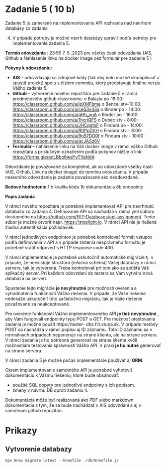 # Zadanie 5 ( 10 b)

Zadanie 5 je zamerané na implementovanie API rozhrania nad návrhom databázy zo zadania

4. V prípade potreby je možné návrh databázy upraviť podľa potreby pre implementovanie
   zadania 5.

**Termín odovzdania** : 23:59 7. 5 .2023 pre všetky časti odovzdania (AIS, Github a Nahlasenie
linku na docker image cez formulár pre zadanie 5 )

**Pokyny k odovzdaniu:**

-   **AIS** – odovzdávajú sa zdrojové kódy (tak aby bolo možné skompilovať a spustiť projekt)
    spolu s číslom commitu, ktorý predstavuje finálnu verziu Vášho zadania 5.
-   **Github** – vytvorenie nového repozitára pre zadanie 5 v rámci predmetového github
    classroomu:
    o Balazia po-16:00: https://classroom.github.com/a/jpXMFbme
    o Bencel stv-10:00: https://classroom.github.com/a/ceS3v43a
    o Binder po - 14:00: https://classroom.github.com/a/qHh_xgA
    o Binder po - 16:00: https://classroom.github.com/a/1hcriQFS
    o Dubec stv - 8:00: https://classroom.github.com/a/JHCqqtxF
    o Findura po - 14:00: https://classroom.github.com/a/RttPpDVH
    o Findura stv - 8:00: https://classroom.github.com/a/9o57DO0f
    o Findura stv - 10:00: https://classroom.github.com/a/qcJASz6V
-   **Formulár –** nahlásenie linku na Váš docker image v rámci vášho Github repozitára
    s príslušným označením podľa pokynov nižšie
    o link: https://forms.gle/enLBbo6weYyTYaNdA

Odovzdanie je považované za kompletné, ak sú odovzdané všetky časti (AIS, Github, Link na
docker image) do termínu odovzdania. V prípade neskorého odovzdania je zadanie
považované ako neodovzdané.

**Bodové hodnotenie**
1 b kvalita kódu
1b dokumentácia
8b endpointy

**Popis zadania**

V rámci nového repozitára je potrebné implementovať API pre navrhnutú databázu zo
zadania 4. Definovanie API sa nachádza v rámci yml súboru dostupného na
https://github.com/FIIT-Databases/api-assignment. Tento súbor je možné otvoriť napr.
https://stoplight.io. V rámci API nie je riešená žiadna autentifikácia požiadaviek.

V rámci jednotlivých endpointov je potrebné kontrolovať formát vstupov podľa definovania v
API a v prípade zistenia nesprávneho formátu je potrebné vrátiť odpoveď s HTTP response
code 400.

V rámci implementácie je potrebné uskutočniť automatické migrácie tj. v prípade, že
neexistuje štruktúra (relačná schéma) Vašej databázy v rámci servera, tak je vytvorená. Treba
kontrolovať pri tom ako sa spúšťa Váš aplikačný server. Pri každom odovzdaní do testera sa
Vám vytvára nová databáza na serveri.

Spustenie tejto migrácie **je nevyhnutné** pre možnosti overenia a vyhodnotenia funkčnosti
Vášho riešenia. V prípade, že Vaše riešenie nedokáže uskutočniť túto začiatočnú migráciu, tak
je Vaše riešenie považované za neakceptované.

Pre overenie funkčnosti Vášho implementovaného API **je tiež nevyhnutné** , aby Vám fungovali
endpointy typu POST a GET. Pre možnosť otestovania zadania je možné použiť https://tester-
dbs.fiit.stuba.sk. V prípade metódy POST sa nachádza v rámci popisu aj ID záznamu. Toto ID
záznamu sa v normálnych prípadoch negeneruje na strane klienta, ale na strane servera.
V rámci zadania je ho potrebné generovať na strane klienta kvôli možnostiam testovania
správnosti Vášho API. V praxi **je ho nutné** generovať na strane servera.

V rámci zadania 5 je možné počas implementácie používať aj **ORM**.

Okrem implementovanie samotného API je potrebné vyhotoviť dokumentáciu k Vášmu
riešeniu, ktoré bude obsahovať:

-   použité SQL dopyty pre jednotlivé endpointy s ich popisom.
-   zmeny v návrhu DB oproti zadaniu 4.

Dokumentácia môže byť realizovaná ako PDF alebo markdown dokumentácia s tým, že sa
bude nachádzať v AIS odovzdaní a aj v samotnom github repozitári.

# Prikazy

## Vytvorenie databazy

```powershell
npx knex migrate:latest --knexfile ./db/knexfile.js
```
